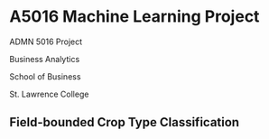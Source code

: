 # A5016 Machine Learning Project
ADMN 5016 Project

Business Analytics

School of Business

St. Lawrence College

## Field-bounded Crop Type Classification
